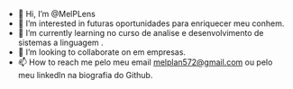 - 👋 Hi, I’m @MelPLens
- 👀 I’m interested in  futuras oportunidades para  enriquecer meu conhem.
- 🌱 I’m currently learning  no curso de analise e desenvolvimento de sistemas a linguagem .
- 💞️ I’m looking to collaborate on  em empresas.
- 📫 How to reach me  pelo meu email  melplan572@gmail.com ou pelo meu linkedln  na biografia do Github.

<!---
MelPLens/MelPLens is a ✨ special ✨ repository because its `README.md` (this file) appears on your GitHub profile.
You can click the Preview link to take a look at your changes.
--->
